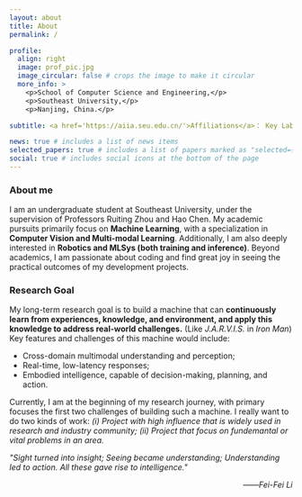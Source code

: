 ```yaml
---
layout: about
title: About
permalink: /

profile:
  align: right
  image: prof_pic.jpg
  image_circular: false # crops the image to make it circular
  more_info: >
    <p>School of Computer Science and Engineering,</p>
    <p>Southeast University,</p>
    <p>Nanjing, China.</p>

subtitle: <a href='https://aiia.seu.edu.cn/'>Affiliations</a>： Key Laboratory of New Generation Artificial Intelligence Technology&Its Interdisciplinary Applications, Ministry of Education, China (Southeast University)

news: true # includes a list of news items
selected_papers: true # includes a list of papers marked as "selected={true}"
social: true # includes social icons at the bottom of the page
---
```


### About me

I am an undergraduate student at Southeast University, under the supervision of Professors Ruiting Zhou and Hao Chen. My academic pursuits primarily focus on **Machine Learning**, with a specialization in **Computer Vision and Multi-modal Learning**. Additionally, I am also deeply interested in **Robotics and MLSys (both training and inference)**. Beyond academics, I am passionate about coding and find great joy in seeing the practical outcomes of my development projects.

### Research Goal
My long-term research goal is to build a machine that can **continuously learn from experiences, knowledge, and environment, and apply this knowledge to address real-world challenges.** (Like *J.A.R.V.I.S.* in *Iron Man*)   
Key features and challenges of this machine would include:
+  Cross-domain multimodal understanding and perception; 
+  Real-time, low-latency responses;
+  Embodied intelligence, capable of decision-making, planning, and action.  

Currently, I am at the beginning of my research journey, with primary focuses the first two challenges of building such a machine. I really want to do two kinds of work: *(i) Project with high influence that is widely used in research and industry community; (ii) Project that focus on fundemantal or vital problems in an area.*

*"Sight turned into insight; Seeing became understanding; Understanding led to action. All these gave rise to intelligence."*
<div align="right">
    ——<i>Fei-Fei Li</i>
</div>

<!--Write your biography here. Tell the world about yourself. Link to your favorite [subreddit](http://reddit.com). You can put a picture in, too. The code is already in, just name your picture `prof_pic.jpg` and put it in the `img/` folder.

Put your address / P.O. box / other info right below your picture. You can also disable any of these elements by editing `profile` property of the YAML header of your `_pages/about.md`. Edit `_bibliography/papers.bib` and Jekyll will render your [publications page](/al-folio/publications/) automatically.

Link to your social media connections, too. This theme is set up to use [Font Awesome icons](https://fontawesome.com/) and [Academicons](https://jpswalsh.github.io/academicons/), like the ones below. Add your Facebook, Twitter, LinkedIn, Google Scholar, or just disable all of them.-->
